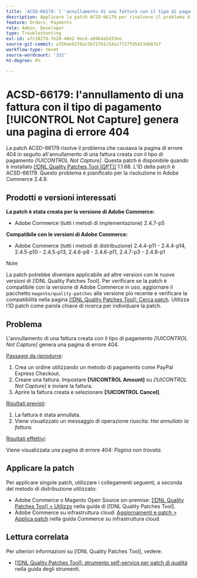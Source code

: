 ```yaml
---
title: 'ACSD-66179: l''annullamento di una fattura con il tipo di pagamento [!UICONTROL Not Capture] genera una pagina di errore 404'
description: Applicare la patch ACSD-66179 per risolvere il problema di Adobe Commerce in cui l'annullamento di una fattura con il tipo di pagamento [!UICONTROL Not Capture] causava una pagina di errore 404.
feature: Orders, Payments
role: Admin, Developer
type: Troubleshooting
exl-id: a7c1827d-fe28-40e2-9ec6-a04b4a5d33ee
source-git-commit: a35beeb278ac3b72701c54ac7727fd5423e687e7
workflow-type: tm+mt
source-wordcount: '332'
ht-degree: 0%

---
```


# ACSD-66179: l&#39;annullamento di una fattura con il tipo di pagamento [!UICONTROL Not Capture] genera una pagina di errore 404

La patch ACSD-66179 risolve il problema che causava la pagina di errore 404 in seguito all&#39;annullamento di una fattura creata con il tipo di pagamento *[!UICONTROL Not Capture]*. Questa patch è disponibile quando è installato [[!DNL Quality Patches Tool (QPT)]](/help/tools/quality-patches-tool/quality-patches-tool-to-self-serve-quality-patches.md) 1.1.68. L’ID della patch è ACSD-66179. Questo problema è pianificato per la risoluzione in Adobe Commerce 2.4.9.

## Prodotti e versioni interessati

**La patch è stata creata per la versione di Adobe Commerce:**

* Adobe Commerce (tutti i metodi di implementazione) 2.4.7-p5

**Compatibile con le versioni di Adobe Commerce:**

* Adobe Commerce (tutti i metodi di distribuzione) 2.4.4-p11 - 2.4.4-p14, 2.4.5-p10 - 2.4.5-p13, 2.4.6-p8 - 2.4.6-p11, 2.4.7-p3 - 2.4.8-p1

>[!NOTE]
>
>La patch potrebbe diventare applicabile ad altre versioni con le nuove versioni di [!DNL Quality Patches Tool]. Per verificare se la patch è compatibile con la versione di Adobe Commerce in uso, aggiornare il pacchetto `magento/quality-patches` alla versione più recente e verificare la compatibilità nella pagina [[!DNL Quality Patches Tool]: Cerca patch](https://experienceleague.adobe.com/tools/commerce-quality-patches/index.html). Utilizza l’ID patch come parola chiave di ricerca per individuare la patch.

## Problema

L&#39;annullamento di una fattura creata con il tipo di pagamento *[!UICONTROL Not Capture]* genera una pagina di errore 404.

<u>Passaggi da riprodurre</u>:

1. Crea un ordine utilizzando un metodo di pagamento come PayPal Express Checkout.
1. Creare una fattura. Impostare **[!UICONTROL Amount]** su *[!UICONTROL Not Capture]* e inviare la fattura.
1. Aprire la fattura creata e selezionare **[!UICONTROL Cancel]**.

<u>Risultati previsti</u>:

1. La fattura è stata annullata.
1. Viene visualizzato un messaggio di operazione riuscita: *Hai annullato la fattura.*

<u>Risultati effettivi</u>:

Viene visualizzata una pagina di errore 404: *Pagina non trovata.*

## Applicare la patch

Per applicare singole patch, utilizzare i collegamenti seguenti, a seconda del metodo di distribuzione utilizzato:

* Adobe Commerce o Magento Open Source on-premise: [[!DNL Quality Patches Tool] > Utilizzo](/help/tools/quality-patches-tool/usage.md) nella guida di [!DNL Quality Patches Tool].
* Adobe Commerce su infrastruttura cloud: [Aggiornamenti e patch > Applica patch](https://experienceleague.adobe.com/docs/commerce-cloud-service/user-guide/develop/upgrade/apply-patches.html) nella guida Commerce su infrastruttura cloud.

## Lettura correlata

Per ulteriori informazioni su [!DNL Quality Patches Tool], vedere:

* [[!DNL Quality Patches Tool]: strumento self-service per patch di qualità](/help/tools/quality-patches-tool/quality-patches-tool-to-self-serve-quality-patches.md) nella guida degli strumenti.
